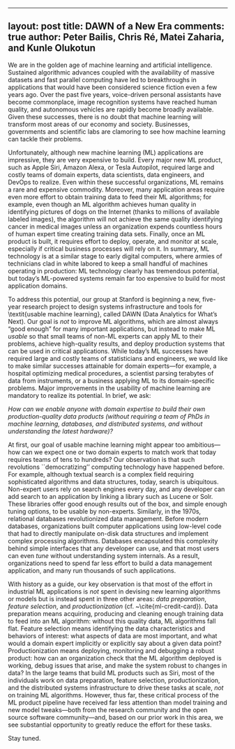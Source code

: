 ---
layout: post
title: DAWN of a New Era
comments: true
author: Peter Bailis, Chris Ré, Matei Zaharia, and Kunle Olukotun
--

We are in the golden age of machine learning and artificial intelligence. Sustained algorithmic
advances coupled with the availability of massive datasets and fast parallel computing have led to
breakthroughs in applications that would have been considered science fiction even a few years ago.
Over the past five years, voice-driven personal assistants have become commonplace, image
recognition systems have reached human quality, and autonomous vehicles are rapidly become broadly
available. Given these successes, there is no doubt that machine learning will transform most areas
of our economy and society. Businesses, governments and scientific labs are clamoring to see how
machine learning can tackle their problems.

Unfortunately, although new machine learning (ML) applications are impressive, they are very
expensive to build. Every major new ML product, such as Apple Siri, Amazon Alexa, or Tesla
Autopilot, required large and costly teams of domain experts, data scientists, data engineers, and
DevOps to realize. Even within these successful organizations, ML remains a rare and expensive
commodity. Moreover, many application areas require even more effort to obtain training data to feed
their ML algorithms; for example, even though an ML algorithm achieves human quality in identifying
pictures of dogs on the Internet (thanks to millions of available labeled images), the algorithm
will not achieve the same quality identifying cancer in medical images unless an organization
expends countless hours of human expert time creating training data sets. Finally, once an ML
product is built, it requires effort to deploy, operate, and monitor at scale, especially if
critical business processes will rely on it. In summary, ML technology is at a similar stage to
early digital computers, where armies of technicians clad in white labored to keep a small handful
of machines operating in production: ML technology clearly has tremendous potential, but today’s
ML-powered systems remain far too expensive to build for most application domains.

To address this potential, our group at Stanford is beginning a new, five-year research project to
design systems infrastructure and tools for \textit{usable machine learning}, called DAWN (Data
Analytics for What’s Next). Our goal is _not_ to improve ML algorithms, which are almost always “good
enough” for many important applications, but instead to make ML _usable_ so that small teams of non-ML
experts can apply ML to their problems, achieve high-quality results, and deploy production systems
that can be used in critical applications. While today’s ML successes have required large and costly
teams of statisticians and engineers, we would like to make similar successes attainable for domain
experts—for example, a hospital optimizing medical procedures, a scientist parsing terabytes of data
from instruments, or a business applying ML to its domain-specific problems. Major improvements in
the usability of machine learning are mandatory to realize its potential. In brief, we ask:

_How can we enable anyone with domain expertise to build their own production-quality data products
(without requiring a team of PhDs in machine learning, databases, and distributed systems, and
without understanding the latest hardware)?_

At first, our goal of usable machine learning might appear too ambitious—how can we expect one or
two domain experts to match work that today requires teams of tens to hundreds? Our observation is
that such revolutions ``democratizing’’ computing technology have happened before. For example,
although textual search is a complex field requiring sophisticated algorithms and data structures,
today, search is ubiquitous. Non-expert users rely on search engines every day, and any developer
can add search to an application by linking a library such as Lucene or Solr. These libraries offer
good enough results out of the box, and simple enough tuning options, to be usable by non-experts.
Similarly, in the 1970s, relational databases revolutionized data management. Before modern
databases, organizations built computer applications using low-level code that had to directly
manipulate on-disk data structures and implement complex processing algorithms. Databases
encapsulated this complexity behind simple interfaces that any developer can use, and that most
users can even _tune_ without understanding system internals. As a result, organizations need to spend
far less effort to build a data management application, and many run thousands of such applications.

With history as a guide, our key observation is that most of the effort in industrial ML
applications is _not_ spent in devising new learning algorithms or models but is instead spent in
three other areas: _data preparation_, _feature selection_, and _productionization_ (cf.
~\cite{ml-credit-card}). Data preparation means acquiring, producing and cleaning enough training
data to feed into an ML algorithm: without this quality data, ML algorithms fall flat. Feature
selection means identifying the data characteristics and behaviors of interest: what aspects of data
are most important, and what would a domain expert implicitly or explicitly say about a given data
point? Productionization means deploying, monitoring and debugging a robust product: how can an
organization check that the ML algorithm deployed is working, debug issues that arise, and make the
system robust to changes in data? In the large teams that build ML products such as Siri, most of
the individuals work on data preparation, feature selection, productionization, and the distributed
systems infrastructure to drive these tasks at scale, _not_ on training ML algorithms. However, thus
far, these critical process of the ML product pipeline have received far less attention than model
training and new model tweaks—both from the research community and the open source software
community—and, based on our prior work in this area, we see substantial opportunity to greatly
reduce the effort for these tasks.

Stay tuned.
